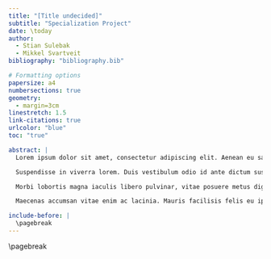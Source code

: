 ```yaml
---
title: "[Title undecided]"
subtitle: "Specialization Project"
date: \today
author:
  - Stian Sulebak
  - Mikkel Svartveit
bibliography: "bibliography.bib"

# Formatting options
papersize: a4
numbersections: true
geometry:
  - margin=3cm
linestretch: 1.5
link-citations: true
urlcolor: "blue"
toc: "true"

abstract: |
  Lorem ipsum dolor sit amet, consectetur adipiscing elit. Aenean eu sagittis nisl. Duis vitae maximus libero. In hac habitasse platea dictumst. Vivamus ac fermentum libero. Curabitur aliquet lorem tincidunt, consequat nisl sed, ultricies nisi. Vivamus fermentum blandit dui, ac vehicula tellus mattis at. Nullam bibendum, neque ut efficitur posuere, nibh lorem molestie ex, vitae fermentum turpis ante id tellus. Phasellus ullamcorper lectus ipsum, nec volutpat urna fermentum at.

  Suspendisse in viverra lorem. Duis vestibulum odio id ante dictum suscipit. Nulla ut nisl ultrices, lobortis tortor vitae, egestas nisl. Mauris fringilla nulla purus, sit amet posuere metus dignissim nec. Aliquam nec velit a libero finibus dictum sit amet eget tellus. In lobortis euismod fermentum. Nullam nec iaculis neque, a dictum ipsum. Ut non scelerisque quam. In dapibus felis gravida eros dictum, eget porta urna sodales.

  Morbi lobortis magna iaculis libero pulvinar, vitae posuere metus dignissim. Aliquam erat volutpat. Nam ultricies ac dui id pulvinar. Cras quis eros maximus, sagittis urna vitae, auctor justo. Sed justo tellus, malesuada scelerisque porttitor id, vehicula eu elit. Proin egestas lacus at dignissim vestibulum. Ut vitae nulla scelerisque, gravida enim sed, accumsan ipsum. Donec porta faucibus purus eu consequat. Sed ac felis in dui pretium auctor vel eget magna. Morbi semper massa nunc, non fringilla enim tincidunt et.

  Maecenas accumsan vitae enim ac lacinia. Mauris facilisis felis eu ipsum gravida, tempor rhoncus libero placerat. Lorem ipsum dolor sit amet, consectetur adipiscing elit. Sed ac tempus est, at sodales orci. Integer semper id mi a euismod. Duis.

include-before: |
  \pagebreak
---
```


\pagebreak
